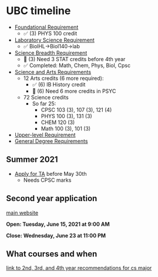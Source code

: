 # UBC timeline

- [Foundational Requirement](http://www.calendar.ubc.ca/vancouver/index.cfm?tree=12,215,410,1465)
    - ✅ (3) PHYS 100 credit
- [Laboratory Science Requirement](http://www.calendar.ubc.ca/vancouver/index.cfm?tree=12,215,410,1465)
    - ✅ BiolHL->Biol140->lab
- [Science Breadth Requirement](http://www.calendar.ubc.ca/vancouver/index.cfm?tree=12,215,410,1663)
    - 🔴 (3) Need 3 STAT credits before 4th year
    - ✅ Completed: Math, Chem, Phys, Biol, Cpsc
- [Science and Arts Requirements](http://www.calendar.ubc.ca/vancouver/index.cfm?tree=12,215,410,1464)
    - 12 Arts credits (6 more required):
        - ✅ (6) IB History credit 
        - 🔴 (6) Need 6 more credits in PSYC
    - 72 Science credits
        - So far 25:
            - CPSC 103 (3), 107 (3), 121 (4)
            - PHYS 100 (3), 131 (3)
            - CHEM 120 (3)
            - Math 100 (3), 101 (3)
- [Upper-level Requirement](http://www.calendar.ubc.ca/vancouver/index.cfm?tree=12,215,410,1466)
- [General Degree Requirements](http://www.calendar.ubc.ca/vancouver/index.cfm?tree=12,215,410,408)

## Summer 2021
- [Apply for TA](https://www.cs.ubc.ca/ta/node) before May 30th
    - Needs CPSC marks

## Second year application
[main website](https://science.ubc.ca/students/degree/apply)

**Open: Tuesday, June 15, 2021 at 9:00 AM**

**Close: Wednesday, June 23 at 11:00 PM**

## What courses and when
[link to 2nd, 3rd, and 4th year recommendations for cs major](http://www.calendar.ubc.ca/vancouver/index.cfm?tree=12,215,410,421)